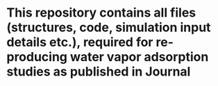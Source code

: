 # This repository contains all files (structures, code, simulation input details etc.), required for re-producing water vapor adsorption studies as published in Journal #
